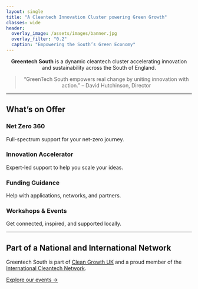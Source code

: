 ```yaml
---
layout: single
title: "A Cleantech Innovation Cluster powering Green Growth"
classes: wide
header:
  overlay_image: /assets/images/banner.jpg
  overlay_filter: "0.2"
  caption: "Empowering the South’s Green Economy"
---
```


<div style="text-align: center;">
  <p><strong>Greentech South</strong> is a dynamic cleantech cluster accelerating innovation and sustainability across the South of England.</p>
  <blockquote>“GreenTech South empowers real change by uniting innovation with action.” – David Hutchinson, Director</blockquote>
</div>

---

## What’s on Offer

<div class="feature__wrapper">

<div class="feature__item">
  <h3>Net Zero 360</h3>
  <p>Full-spectrum support for your net-zero journey.</p>
</div>

<div class="feature__item">
  <h3>Innovation Accelerator</h3>
  <p>Expert-led support to help you scale your ideas.</p>
</div>

<div class="feature__item">
  <h3>Funding Guidance</h3>
  <p>Help with applications, networks, and partners.</p>
</div>

<div class="feature__item">
  <h3>Workshops & Events</h3>
  <p>Get connected, inspired, and supported locally.</p>
</div>

</div>

---

## Part of a National and International Network

Greentech South is part of [Clean Growth UK](https://www.clean-growth.uk/) and a proud member of the [International Cleantech Network](https://internationalcleantechnetwork.com/).

[Explore our events →](events.html)
